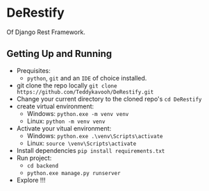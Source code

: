 # DeRestify

Of Django Rest Framework.

## Getting Up and Running

* Prequisites:
  * `python`, `git` and an `IDE` of choice installed.
* git clone the repo locally `git clone https://github.com/Teddykavooh/DeRestify.git`
* Change your current directory to the cloned repo's `cd DeRestify`
* create virtual environment:
  * Windows: `python.exe -m venv venv`
  * Linux: `python -m venv venv`
* Activate your vitual environment:
  * Windows: `python.exe .\venv\Scripts\activate`
  * Linux: `source \venv\Scripts\activate`
* Install dependencies `pip install requirements.txt`
* Run project:
  * `cd backend`
  * `python.exe manage.py runserver`
* Explore !!!
